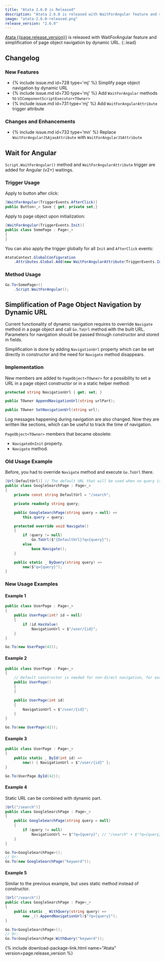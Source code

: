 ```yaml
---
title: "Atata 2.6.0 is Released"
description: "Atata 2.6.0 is released with WaitForAngular feature and simplification of page object navigation by dynamic URL."
image: "atata-2.6.0-released.png"
release_version: "2.6.0"
---
```


[Atata {{page.release_version}}](https://www.nuget.org/packages/Atata/{{page.release_version}})
is released with WaitForAngular feature and simplification of page object navigation by dynamic URL.
{:.lead}

<!--more-->

## Changelog

### New Features

- {% include issue.md id=728 type='mj' %} Simplify page object navigation by dynamic URL
- {% include issue.md id=730 type='mj' %} Add `WaitForAngular` methods to `UIComponentScriptExecutor<TOwner>`
- {% include issue.md id=731 type='mj' %} Add `WaitForAngularAttribute` trigger attribute

### Changes and Enhancements

- {% include issue.md id=732 type='mn' %} Replace `WaitForAngularJSAjaxAttribute` with `WaitForAngularJSAttribute`

## Wait for Angular

`Script.WaitForAngular()` method and `WaitForAngularAttribute` trigger are added for Angular (v2+) waitings.

### Trigger Usage

Apply to button after click:

```cs
[WaitForAngular(TriggerEvents.AfterClick)]
public Button<_> Save { get; private set;}
```

Apply to page object upon initialization:

```cs
[WaitForAngular(TriggerEvents.Init)]
public class SomePage : Page<_>
{
}
```

You can also apply the trigger globally for all `Init` and `AfterClick` events:

```cs
AtataContext.GlobalConfiguration
    .Attributes.Global.Add(new WaitForAngularAttribute(TriggerEvents.Init | TriggerEvents.AfterClick));
```

### Method Usage

```cs
Go.To<SomePage>()
    .Script.WaitForAngular();
```

## Simplification of Page Object Navigation by Dynamic URL

Current functionality of dynamic navigation requires to override `Navigate` method
in a page object and call `Go.ToUrl` method with the built URL.
Parameters for navigation should be passed through constructor and stored in fields.

Simplification is done by adding `NavigationUrl` property which can be set directly
in constructor and the need for `Navigate` method disappears.

### Implementation

New members are added to `PageObject<TOwner>` for a possibility to set a URL
in a page object constructor or in a static helper method:

```cs
protected string NavigationUrl { get; set; }

public TOwner AppendNavigationUrl(string urlPart);

public TOwner SetNavigationUrl(string url);
```

Log messages happening during navigation are also changed.
Now they are written like sections, which can be useful to track the time of navigation.

`PageObject<TOwner>` members that became obsolete:
- `NavigateOnInit` property.
- `Navigate` method.

### Old Usage Example

Before, you had to override `Navigate` method and execute `Go.ToUrl` there.

```cs
[Url(DefaultUrl)] // The default URL that will be used when no query is provided. Can be omitted.
public class GoogleSearchPage : Page<_>
{
    private const string DefaultUrl = "/search";

    private readonly string query;

    public GoogleSearchPage(string query = null) =>
        this.query = query;

    protected override void Navigate()
    {
        if (query != null)
            Go.ToUrl($"{DefaultUrl}?q={query}");
        else
            base.Navigate();
    }

    public static _ ByQuery(string query) =>
        new($"q={query}");
}
```

### New Usage Examples

#### Example 1

```cs
public class UserPage : Page<_>
{
    public UserPage(int? id = null)
    {
        if (id.HasValue)
            NavigationUrl = $"/user/{id}";
    }
}
```

```cs
Go.To(new UserPage(42));
```

#### Example 2

```cs
public class UserPage : Page<_>
{
    // Default constructor is needed for non-direct navigation, for example via link click.
    public UserPage()
    {
    }

    public UserPage(int id)
    {
        NavigationUrl = $"/user/{id}";
    }
}
```

```cs
Go.To(new UserPage(42));
```

#### Example 3

```cs
public class UserPage : Page<_>
{
    public static _ ById(int id) =>
        new() { NavigationUrl = $"/user/{id}" };
}
```

```cs
Go.To(UserPage.ById(42));
```

#### Example 4

Static URL can be combined with dynamic part.

```cs
[Url("/search")]
public class GoogleSearchPage : Page<_>
{
    public GoogleSearchPage(string query = null)
    {
        if (query != null)
            NavigationUrl += $"?q={query}"; // "/search" + $"?q={query}" = "/search?q={query}"
    }
}
```

```cs
Go.To<GoogleSearchPage>();
// Or:
Go.To(new GoogleSearchPage("keyword"));
```


#### Example 5

Similar to the previous example, but uses static method instead of constructor.

```cs
[Url("/search")]
public class GoogleSearchPage : Page<_>
{
    public static _ WithQuery(string query) =>
        new _().AppendNavigationUrl($"?q={query}");
}
```

```cs
Go.To<GoogleSearchPage>();
// Or:
Go.To(GoogleSearchPage.WithQuery("keyword"));
```

{% include download-package-link.html name="Atata" version=page.release_version %}
